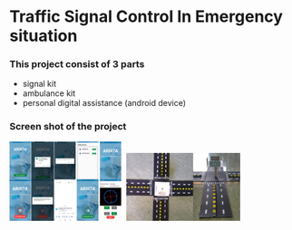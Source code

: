 # Traffic Signal Control In Emergency situation

<h3> This project consist of 3 parts</h3>

<ul>
  <li>signal kit</li>
  <li>ambulance kit</li>
  <li> personal digital assistance (android device)</li>
</ul>

<h3> Screen shot of the project </h3>

<img src="screenshot/Frame 2.png" width="40%">


<img src="screenshot/Frame 3.png" width="40%">
